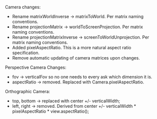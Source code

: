 Camera changes:

- Rename matrixWorldInverse -> matrixToWorld.  Per matrix naming conventions.
- Rename projectionMatrix -> worldToScreenProjection.  Per matrix naming conventions.
- Rename projectionMatrixInverse -> screenToWorldUnprojection.  Per matrix naming conventions.
- Added pixelAspectRatio.  This is a more natural aspect ratio specification.
- Remove automatic updating of camera matrices upon changes.

Perspective Camera Changes:

- fov -> verticalFov so no one needs to every ask which dimension it is.
- aspectRatio -> removed.  Replaced with Camera.pixelAspectRatio.

Orthographic Camera:

- top, bottom -> replaced with center +/- verticalWidth;
- left, right -> removed.  Derived from center +/- verticalWidth * pixelAspectRatio * view.aspectRatio();
